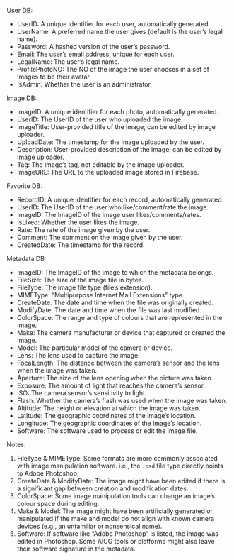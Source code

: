 User DB:
-	UserID: A unique identifier for each user, automatically generated.
-	UserName: A preferred name the user gives (default is the user’s legal name).
-	Password: A hashed version of the user’s password.
-	Email: The user’s email address, unique for each user.
-	LegalName: The user’s legal name. 
-	ProfilePhotoNO: The NO of the image the user chooses in a set of images to be their avatar.
-	IsAdmin: Whether the user is an administrator.

Image DB:
-	ImageID: A unique identifier for each photo, automatically generated.
-	UserID: The UserID of the user who uploaded the image. 
-	ImageTitle: User-provided title of the image, can be edited by image uploader.
-	UploadDate: The timestamp for the image uploaded by the user. 
-	Description: User-provided description of the image, can be edited by image uploader.
-	Tag: The image’s tag, not editable by the image uploader. 
-	ImageURL: The URL to the uploaded image stored in Firebase.

Favorite DB:
-	RecordID: A unique identifier for each record, automatically generated.
-	UserID: The UserID of the user who like/comment/rate the image. 
-	ImageID: The ImageID of the image user likes/comments/rates. 
-	IsLiked: Whether the user likes the image.
-	Rate: The rate of the image given by the user. 
-	Comment: The comment on the image given by the user. 
-	CreatedDate: The timestamp for the record.

Metadata DB:
-	ImageID: The ImageID of the image to which the metadata belongs.
-	FileSize: The size of the image file in bytes.
-	FileType: The image file type (file’s extension).
-	MIMEType: “Multipurpose Internet Mail Extensions” type. 
-	CreateDate: The date and time when the file was originally created. 
-	ModifyDate: The date and time when the file was last modified.
-	ColorSpace: The range and type of colours that are represented in the image. 
-	Make: The camera manufacturer or device that captured or created the image.
-	Model: The particular model of the camera or device.
-	Lens: The lens used to capture the image.
-	FocalLength: The distance between the camera’s sensor and the lens when the image was taken. 
-	Aperture: The size of the lens opening when the picture was taken. 
-	Exposure: The amount of light that reaches the camera’s sensor. 
-	ISO: The camera sensor’s sensitivity to light. 
-	Flash: Whether the camera’s flash was used when the image was taken. 
-	Altitude: The height or elevation at which the image was taken. 
-	Latitude: The geographic coordinates of the image’s location. 
-	Longitude: The geographic coordinates of the image’s location.
-	Software: The software used to process or edit the image file.

Notes: 
1.	FileType & MIMEType: Some formats are more commonly associated with image manipulation software. i.e., the `.psd` file type directly points to Adobe Photoshop.
2.	CreateDate & ModifyDate: The image might have been edited if there is a significant gap between creation and modification dates. 
3.	ColorSpace: Some image manipulation tools can change an image’s colour space during editing. 
4.	Make & Model: The image might have been artificially generated or manipulated if the make and model do not align with known camera devices (e.g., an unfamiliar or nonsensical name).
5.	Software: If software like “Adobe Photoshop” is listed, the image was edited in Photoshop. Some AICG tools or platforms might also leave their software signature in the metadata.
